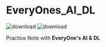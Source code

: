 # EveryOnes_AI_DL
![download](https://user-images.githubusercontent.com/69300448/206943671-ece5c7e1-4ef9-4e36-8f62-fee0d4581c37.png)
![download](https://user-images.githubusercontent.com/69300448/206943693-45e4bb8e-234b-48c9-a2ae-0af444567c7d.jpg)


Practice Note with **EveryOne's AI &amp; DL**
